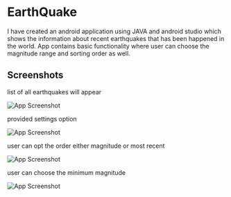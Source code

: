 # EarthQuake
I have created an android application using JAVA and android studio which shows the information about recent earthquakes that has been happened in the world. App contains basic functionality where user can choose the magnitude range and sorting order as well.

## Screenshots


list of all earthquakes will appear

![App Screenshot](https://user-images.githubusercontent.com/75475387/122632216-071c7a00-d0ef-11eb-90af-3c594834aaa4.jpeg)


provided settings option

![App Screenshot](https://user-images.githubusercontent.com/75475387/122632267-595d9b00-d0ef-11eb-808c-2f4d438e0aeb.jpeg)

user can opt the order either magnitude or most recent

![App Screenshot](https://user-images.githubusercontent.com/75475387/122632264-5498e700-d0ef-11eb-9b4e-5b1da6c3ce13.jpeg)

user can choose the minimum magnitude

![App Screenshot](https://user-images.githubusercontent.com/75475387/122632153-94130380-d0ee-11eb-8629-15db0be1d4b5.jpeg)




  
